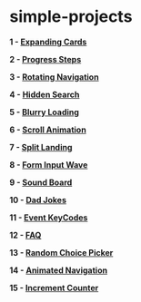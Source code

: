 # simple-projects

**1 - [Expanding Cards](https://sviut.github.io/simple-projects/01-Expanding%20Cards/index.html)**

**2 - [Progress Steps](https://sviut.github.io/simple-projects/02-Progress%20Steps/index.html)**

**3 - [Rotating Navigation](https://sviut.github.io/simple-projects/03-Rotating%20Navigation/index.html)**

**4 - [Hidden Search](https://sviut.github.io/simple-projects/04-Hidden%20Search/index.html)**

**5 - [Blurry Loading](https://sviut.github.io/simple-projects/05-Blurry%20Loading/index.html)**

**6 - [Scroll Animation](https://sviut.github.io/simple-projects/06-Scroll%20Animation/index.html)**

**7 - [Split Landing](https://sviut.github.io/simple-projects/07-Split%20Landing/index.html)**

**8 - [Form Input Wave](https://sviut.github.io/simple-projects/08-Form%20Input%20Wave/index.html)**

**9 - [Sound Board](https://sviut.github.io/simple-projects/09-Sound%20Board/index.html)**

**10 - [Dad Jokes](https://sviut.github.io/simple-projects/10-Dad%20Jokes/index.html)**

**11 - [Event KeyCodes](https://sviut.github.io/simple-projects/11-Event%20KeyCodes/index.html)**

**12 - [FAQ](https://sviut.github.io/simple-projects/12-FAQ/index.html)**

**13 - [Random Choice Picker](https://sviut.github.io/simple-projects/13-Random%20Choice%20Picker/index.html)**

**14 - [Animated Navigation](https://sviut.github.io/simple-projects/14-Animated%20Navigation/index.html)**

**15 - [Increment Counter](https://sviut.github.io/simple-projects/15-Increment%20Counter/index.html)**
